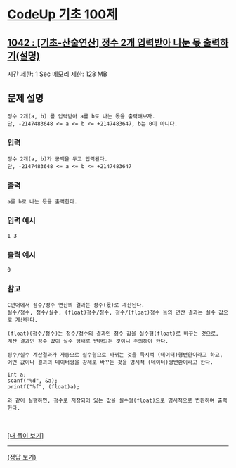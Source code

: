 # [CodeUp 기초 100제](https://codeup.kr/problem.php)

## [1042 : [기초-산술연산] 정수 2개 입력받아 나눈 몫 출력하기(설명)](https://codeup.kr/problem.php?id=1042)

시간 제한: 1 Sec  메모리 제한: 128 MB

## 문제 설명

    정수 2개(a, b) 를 입력받아 a를 b로 나눈 몫을 출력해보자.
    단, -2147483648 <= a <= b <= +2147483647, b는 0이 아니다.

### 입력

    정수 2개(a, b)가 공백을 두고 입력된다.
    단, -2147483648 <= a <= b <= +2147483647

### 출력

    a를 b로 나눈 몫을 출력한다.

### 입력 예시

    1 3

### 출력 예시

    0


### 참고

    C언어에서 정수/정수 연산의 결과는 정수(몫)로 계산된다.
    실수/정수, 정수/실수, (float)정수/정수, 정수/(float)정수 등의 연산 결과는 실수 값으로 계산된다.

    (float)(정수/정수)는 정수/정수의 결과인 정수 값을 실수형(float)로 바꾸는 것으로,
    계산 결과인 정수 값이 실수 형태로 변환되는 것이니 주의해야 한다.

    정수/실수 계산결과가 자동으로 실수형으로 바뀌는 것을 묵시적 (데이터)형변환이라고 하고,
    어떤 값이나 결과의 데이터형을 강제로 바꾸는 것을 명시적 (데이터)형변환이라고 한다.

    int a;
    scanf("%d", &a);
    printf("%f", (float)a);

    와 같이 실행하면, 정수로 저장되어 있는 값을 실수형(float)으로 명시적으로 변환하여 출력한다.

</br>

[[내 풀이 보기]](https://github.com/flexboni/code_up/blob/master/1042/myCode.cpp)

---

[(정답 보기)](https://codeup.kr/showsource.php?id=425061)